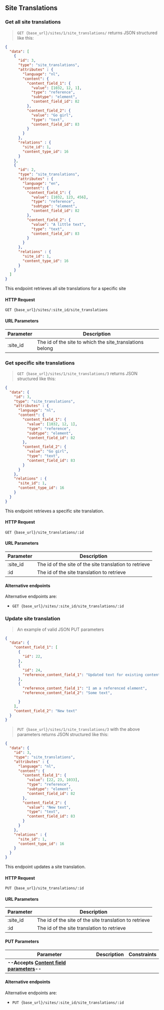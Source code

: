 ## Site Translations

### Get all site translations

> `GET {base_url}/sites/1/site_translations/` returns JSON structured like this:

```json
{
  "data": [
    {
      "id": 3,
      "type": "site_translations",
      "attributes" : {
        "language": "nl",
        "content": {
          "content_field_1": {
            "value": [1032, 12, 1],
            "type": "reference",
            "subtype": "element",
            "content_field_id": 82
          },
          "content_field_2": {
            "value": "Go girl",
            "type": "text",
            "content_field_id": 83
          }
        }
      },
      "relations" : {
        "site_id": 1,
        "content_type_id": 16
      }
    },
    {
      "id": 2,
      "type": "site_translations",
      "attributes" : {
        "language": "en",
        "content": {
          "content_field_1": {
            "value": [1032, 123, 456],
            "type": "reference",
            "subtype": "element",
            "content_field_id": 82
          },
          "content_field_2": {
            "value": "A little text",
            "type": "text",
            "content_field_id": 83
          }
        }
      },
      "relations" : {
        "site_id": 1,
        "content_type_id": 16
      }
    }
  ]
}
```

This endpoint retrieves all site translations for a specific site

#### HTTP Request

`GET {base_url}/sites/:site_id/site_translations`

#### URL Parameters

Parameter | Description
--------- | -----------
:site_id | The id of the site to which the site_translations belong


### Get specific site translations

> `GET {base_url}/sites/1/site_translations/3` returns JSON structured like this:

```json
{
  "data": {
    "id": 3,
    "type": "site_translations",
    "attributes" : {
      "language": "nl",
      "content": {
        "content_field_1": {
          "value": [1032, 12, 1],
          "type": "reference",
          "subtype": "element",
          "content_field_id": 82
        },
        "content_field_2": {
          "value": "Go girl",
          "type": "text",
          "content_field_id": 83
        }
      }
    },
    "relations" : {
      "site_id": 1,
      "content_type_id": 16
    }
  }
}
```

This endpoint retrieves a specific site translation.

#### HTTP Request

`GET {base_url}/site_translations/:id`

#### URL Parameters

Parameter | Description
--------- | -----------
:site_id | The id of the site of the site translation to retrieve
:id | The id of the site translation to retrieve

#### Alternative endpoints

Alternative endpoints are:

* `GET {base_url}/sites/:site_id/site_translations/:id`

### Update site translation

> An example of valid JSON PUT parameters

```json
{
  "data": {    
    "content_field_1": [
      {
        "id": 22,
      },
      {
        "id": 24,
        "reference_content_field_1": "Updated text for existing content_reference"
      },
      {
        "reference_content_field_1": "I am a referenced element",
        "reference_content_field_2": "Some text",

      }
    ],
    "content_field_2": "New text"
  }
}
```

> `PUT {base_url}/sites/1/site_translations/3` with the above parameters returns JSON structured like this:

```json
{
  "data": {
    "id": 3,
    "type": "site_translations",
    "attributes" : {
      "language": "nl",
      "content": {
        "content_field_1": {
          "value": [22, 23, 1033],
          "type": "reference",
          "subtype": "element",
          "content_field_id": 82
        },
        "content_field_2": {
          "value": "New text",
          "type": "text",
          "content_field_id": 83
        }
      }
    },
    "relations" : {
      "site_id": 1,
      "content_type_id": 16
    }
  }
}
```

This endpoint updates a site translation.

#### HTTP Request

`PUT {base_url}/site_translations/:id`

#### URL Parameters

Parameter | Description
--------- | -----------
:site_id | The id of the site of the site translation to retrieve
:id | The id of the site translation to retrieve

#### PUT Parameters

Parameter | Description | Constraints
--------- | ----------- | -----------
 | **--Accepts [Content field parameters](#requests-for-content-objects)--** |

#### Alternative endpoints

Alternative endpoints are:

* `PUT {base_url}/sites/:site_id/site_translations/:id`
